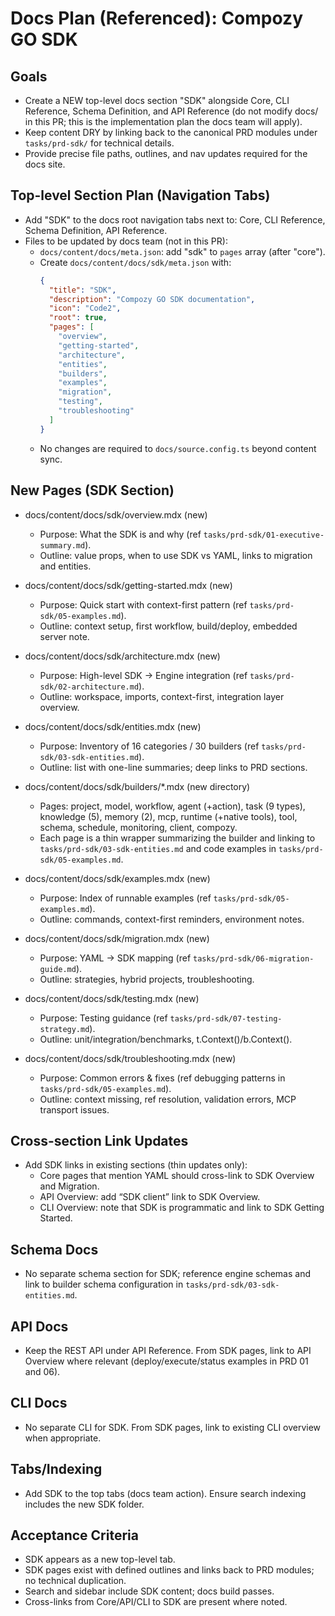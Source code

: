 # Docs Plan (Referenced): Compozy GO SDK

## Goals

- Create a NEW top-level docs section "SDK" alongside Core, CLI Reference, Schema Definition, and API Reference (do not modify docs/ in this PR; this is the implementation plan the docs team will apply).
- Keep content DRY by linking back to the canonical PRD modules under `tasks/prd-sdk/` for technical details.
- Provide precise file paths, outlines, and nav updates required for the docs site.

## Top-level Section Plan (Navigation Tabs)

- Add "SDK" to the docs root navigation tabs next to: Core, CLI Reference, Schema Definition, API Reference.
- Files to be updated by docs team (not in this PR):
  - `docs/content/docs/meta.json`: add "sdk" to `pages` array (after "core").
  - Create `docs/content/docs/sdk/meta.json` with:
    ```json
    {
      "title": "SDK",
      "description": "Compozy GO SDK documentation",
      "icon": "Code2",
      "root": true,
      "pages": [
        "overview",
        "getting-started",
        "architecture",
        "entities",
        "builders",
        "examples",
        "migration",
        "testing",
        "troubleshooting"
      ]
    }
    ```
  - No changes are required to `docs/source.config.ts` beyond content sync.

## New Pages (SDK Section)

- docs/content/docs/sdk/overview.mdx (new)
  - Purpose: What the SDK is and why (ref `tasks/prd-sdk/01-executive-summary.md`).
  - Outline: value props, when to use SDK vs YAML, links to migration and entities.

- docs/content/docs/sdk/getting-started.mdx (new)
  - Purpose: Quick start with context-first pattern (ref `tasks/prd-sdk/05-examples.md`).
  - Outline: context setup, first workflow, build/deploy, embedded server note.

- docs/content/docs/sdk/architecture.mdx (new)
  - Purpose: High-level SDK → Engine integration (ref `tasks/prd-sdk/02-architecture.md`).
  - Outline: workspace, imports, context-first, integration layer overview.

- docs/content/docs/sdk/entities.mdx (new)
  - Purpose: Inventory of 16 categories / 30 builders (ref `tasks/prd-sdk/03-sdk-entities.md`).
  - Outline: list with one-line summaries; deep links to PRD sections.

- docs/content/docs/sdk/builders/*.mdx (new directory)
  - Pages: project, model, workflow, agent (+action), task (9 types), knowledge (5), memory (2), mcp, runtime (+native tools), tool, schema, schedule, monitoring, client, compozy.
  - Each page is a thin wrapper summarizing the builder and linking to `tasks/prd-sdk/03-sdk-entities.md` and code examples in `tasks/prd-sdk/05-examples.md`.

- docs/content/docs/sdk/examples.mdx (new)
  - Purpose: Index of runnable examples (ref `tasks/prd-sdk/05-examples.md`).
  - Outline: commands, context-first reminders, environment notes.

- docs/content/docs/sdk/migration.mdx (new)
  - Purpose: YAML → SDK mapping (ref `tasks/prd-sdk/06-migration-guide.md`).
  - Outline: strategies, hybrid projects, troubleshooting.

- docs/content/docs/sdk/testing.mdx (new)
  - Purpose: Testing guidance (ref `tasks/prd-sdk/07-testing-strategy.md`).
  - Outline: unit/integration/benchmarks, t.Context()/b.Context().

- docs/content/docs/sdk/troubleshooting.mdx (new)
  - Purpose: Common errors & fixes (ref debugging patterns in `tasks/prd-sdk/05-examples.md`).
  - Outline: context missing, ref resolution, validation errors, MCP transport issues.

## Cross-section Link Updates

- Add SDK links in existing sections (thin updates only):
  - Core pages that mention YAML should cross-link to SDK Overview and Migration.
  - API Overview: add “SDK client” link to SDK Overview.
  - CLI Overview: note that SDK is programmatic and link to SDK Getting Started.

## Schema Docs

- No separate schema section for SDK; reference engine schemas and link to builder schema configuration in `tasks/prd-sdk/03-sdk-entities.md`.

## API Docs

- Keep the REST API under API Reference. From SDK pages, link to API Overview where relevant (deploy/execute/status examples in PRD 01 and 06).

## CLI Docs

- No separate CLI for SDK. From SDK pages, link to existing CLI overview when appropriate.

## Tabs/Indexing

- Add SDK to the top tabs (docs team action). Ensure search indexing includes the new SDK folder.

## Acceptance Criteria

- SDK appears as a new top-level tab.
- SDK pages exist with defined outlines and links back to PRD modules; no technical duplication.
- Search and sidebar include SDK content; docs build passes.
- Cross-links from Core/API/CLI to SDK are present where noted.
